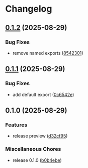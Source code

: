 # Changelog

## [0.1.2](https://github.com/fathulfahmy/kintool/compare/v0.1.1...v0.1.2) (2025-08-29)


### Bug Fixes

* remove named exports ([8542301](https://github.com/fathulfahmy/kintool/commit/8542301677c65e1045a75520840306a1d031d068))

## [0.1.1](https://github.com/fathulfahmy/kintool/compare/v0.1.0...v0.1.1) (2025-08-29)


### Bug Fixes

* add default export ([0c6542e](https://github.com/fathulfahmy/kintool/commit/0c6542ecac96994095ef1395c6547500f16ae2aa))

## 0.1.0 (2025-08-29)


### Features

* release preview ([d32cf95](https://github.com/fathulfahmy/kintool/commit/d32cf95b65b3027fd35b9401a4b2a9216dc22d31))


### Miscellaneous Chores

* release 0.1.0 ([b0b4ebe](https://github.com/fathulfahmy/kintool/commit/b0b4ebe5602e548b13a86b6fc43da04974649b77))
